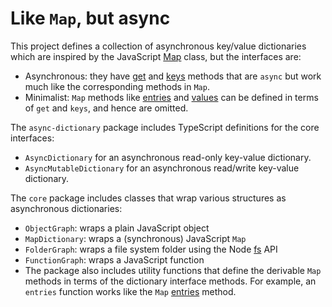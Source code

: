 # Like `Map`, but async

This project defines a collection of asynchronous key/value dictionaries which are inspired by the JavaScript [Map](https://developer.mozilla.org/en-US/docs/Web/JavaScript/Reference/Global_Objects/Map) class, but the interfaces are:

- Asynchronous: they have [get](https://developer.mozilla.org/en-US/docs/Web/JavaScript/Reference/Global_Objects/Map/get) and [keys](https://developer.mozilla.org/en-US/docs/Web/JavaScript/Reference/Global_Objects/Map/keys) methods that are `async` but work much like the corresponding methods in `Map`.
- Minimalist: `Map` methods like [entries](https://developer.mozilla.org/en-US/docs/Web/JavaScript/Reference/Global_Objects/Map/entries) and [values](https://developer.mozilla.org/en-US/docs/Web/JavaScript/Reference/Global_Objects/Map/values) can be defined in terms of `get` and `keys`, and hence are omitted.

The `async-dictionary` package includes TypeScript definitions for the core interfaces:

- `AsyncDictionary` for an asynchronous read-only key-value dictionary.
- `AsyncMutableDictionary` for an asynchronous read/write key-value dictionary.

The `core` package includes classes that wrap various structures as asynchronous dictionaries:

- `ObjectGraph`: wraps a plain JavaScript object
- `MapDictionary`: wraps a (synchronous) JavaScript `Map`
- `FolderGraph`: wraps a file system folder using the Node [fs](https://nodejs.org/api/fs.html) API
- `FunctionGraph`: wraps a JavaScript function
- The package also includes utility functions that define the derivable `Map` methods in terms of the dictionary interface methods. For example, an `entries` function works like the `Map` [entries](https://developer.mozilla.org/en-US/docs/Web/JavaScript/Reference/Global_Objects/Map/entries) method.
